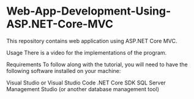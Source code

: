 # Web-App-Development-Using-ASP.NET-Core-MVC

This repository contains web application using ASP.NET Core MVC.

Usage
There is a video for the implementations of the program. 

Requirements
To follow along with the tutorial, you will need to have the following software installed on your machine:

Visual Studio or Visual Studio Code
.NET Core SDK
SQL Server Management Studio (or another database management tool)
